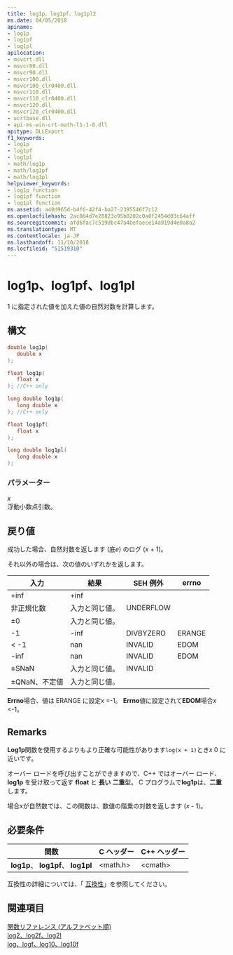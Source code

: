 ```yaml
---
title: log1p、log1pf、log1pl2
ms.date: 04/05/2018
apiname:
- log1p
- log1pf
- log1pl
apilocation:
- msvcrt.dll
- msvcr80.dll
- msvcr90.dll
- msvcr100.dll
- msvcr100_clr0400.dll
- msvcr110.dll
- msvcr110_clr0400.dll
- msvcr120.dll
- msvcr120_clr0400.dll
- ucrtbase.dll
- api-ms-win-crt-math-l1-1-0.dll
apitype: DLLExport
f1_keywords:
- log1p
- log1pf
- log1pl
- math/log1p
- math/log1pf
- math/log1pl
helpviewer_keywords:
- log1p function
- log1pf function
- log1pl function
ms.assetid: a40d965d-b4f6-42f4-ba27-2395546f7c12
ms.openlocfilehash: 2ac864d7e28823c95b0202c0a8f2454d03c64aff
ms.sourcegitcommit: afd6fac7c519dbc47a4befaece14a919d4e0a8a2
ms.translationtype: MT
ms.contentlocale: ja-JP
ms.lasthandoff: 11/10/2018
ms.locfileid: "51519310"
---
```

# <a name="log1p-log1pf-log1pl"></a>log1p、log1pf、log1pl

1 に指定された値を加えた値の自然対数を計算します。

## <a name="syntax"></a>構文

```C
double log1p(
   double x
);

float log1p(
   float x
); //C++ only

long double log1p(
   long double x
); //C++ only

float log1pf(
   float x
);

long double log1pl(
   long double x
);
```

### <a name="parameters"></a>パラメーター

*x*<br/>
浮動小数点引数。

## <a name="return-value"></a>戻り値

成功した場合、自然対数を返します (底*e*) のログ (*x* + 1)。

それ以外の場合は、次の値のいずれかを返します。

|入力|結果|SEH 例外|errno|
|-----------|------------|-------------------|-----------|
|+inf|+inf|||
|非正規化数|入力と同じ値。|UNDERFLOW||
|±0|入力と同じ値。|||
|-1|-inf|DIVBYZERO|ERANGE|
|< -1|nan|INVALID|EDOM|
|-inf|nan|INVALID|EDOM|
|±SNaN|入力と同じ値。|INVALID||
|±QNaN、不定値|入力と同じ値。|||

**Errno**場合、値は ERANGE に設定*x* =-1。 **Errno**値に設定されて**EDOM**場合*x* <-1。

## <a name="remarks"></a>Remarks

**Log1p**関数を使用するよりもより正確な可能性があります`log(x + 1)`とき*x* 0 に近いです。

オーバー ロードを呼び出すことができますので、C++ ではオーバー ロード、 **log1p** を受け取って返す **float** と **長い** **二重**型。 C プログラムで**log1p**は、**二重**します。

場合*x*が自然数では、この関数は、数値の階乗の対数を返します (*x* - 1)。

## <a name="requirements"></a>必要条件

|関数|C ヘッダー|C++ ヘッダー|
|--------------|--------------|------------------|
|**log1p**、 **log1pf**、 **log1pl**|\<math.h>|\<cmath>|

互換性の詳細については、「 [互換性](../../c-runtime-library/compatibility.md)」を参照してください。

## <a name="see-also"></a>関連項目

[関数リファレンス (アルファベット順)](crt-alphabetical-function-reference.md)<br/>
[log2、log2f、log2l](log2-log2f-log2l.md)<br/>
[log、logf、log10、log10f](log-logf-log10-log10f.md)<br/>
